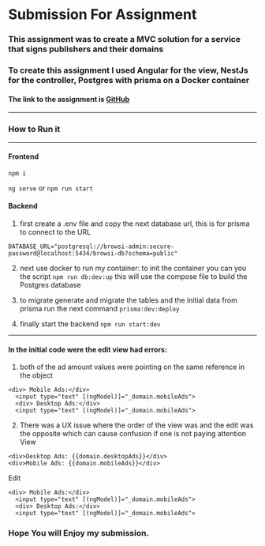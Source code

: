 # Submission For Assignment

### This assignment was to create a MVC solution for a service that signs publishers and their domains

### To create this assignment I used Angular for the view, NestJs for the controller, Postgres with prisma on a Docker container

#### The link to the assignment is [GitHub](https://github.com/MishaYanov/Assignment-2024)
---

### How to Run it
---
#### Frontend
`npm i`

`ng serve` or `npm run start`

#### Backend
1. first create a .env file and copy the next database url, this is for prisma to connect to the URL

`DATABASE_URL="postgresql://browsi-admin:secure-password@localhost:5434/browsi-db?schema=public"`

2. next use docker to run my container: to init the container you can you the script `npm run db:dev:up` this will use the compose file to build the Postgres database

3. to migrate generate and migrate the tables and the initial data from prisma run the next command `prisma:dev:deploy`

4. finally start the backend   `npm run start:dev`
---

#### In the initial code were the edit view had errors:
1. both of the ad amount values were pointing on the same reference in the object
```
<div> Mobile Ads:</div>
  <input type="text" [(ngModel)]="_domain.mobileAds">
  <div> Desktop Ads:</div>
  <input type="text" [(ngModel)]="_domain.mobileAds">
```
2. There was a UX issue where the order of the view was and the edit was the opposite which can cause confusion if one is not paying attention
View
```
<div>Desktop Ads: {{domain.desktopAds}}</div>
<div>Mobile Ads: {{domain.mobileAds}}</div>
```
Edit
```
<div> Mobile Ads:</div>
  <input type="text" [(ngModel)]="_domain.mobileAds">
  <div> Desktop Ads:</div>
  <input type="text" [(ngModel)]="_domain.mobileAds">
```

### Hope You will Enjoy my submission.